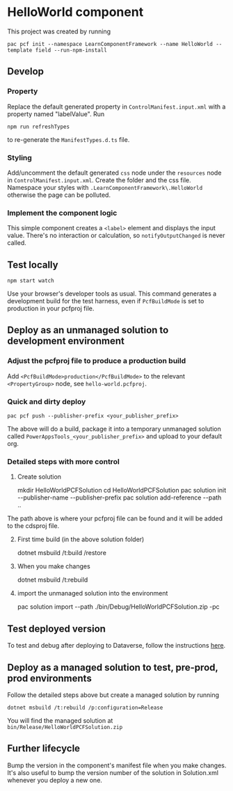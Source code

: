 # HelloWorld component

This project was created by running

    pac pcf init --namespace LearnComponentFramework --name HelloWorld --template field --run-npm-install

## Develop

### Property

Replace the default generated property in `ControlManifest.input.xml` with a property named "labelValue". Run

    npm run refreshTypes

to re-generate the `ManifestTypes.d.ts` file.

### Styling

Add/uncomment the default generated `css` node under the `resources` node in `ControlManifest.input.xml`. Create the folder and the css file. Namespace your styles with `.LearnComponentFramework\.HelloWorld` otherwise the page can be polluted.

### Implement the component logic

This simple component creates a `<label>` element and displays the input value. There's no interaction or calculation, so `notifyOutputChanged` is never called.

## Test locally

    npm start watch

Use your browser's developer tools as usual. This command generates a development build for the test harness, even if `PcfBuildMode` is set to production in your pcfproj file.

## Deploy as an unmanaged solution to development environment

### Adjust the pcfproj file to produce a production build

Add `<PcfBuildMode>production</PcfBuildMode>` to the relevant `<PropertyGroup>` node, see `hello-world.pcfproj`.

### Quick and dirty deploy

    pac pcf push --publisher-prefix <your_publisher_prefix>

The above will do a build, package it into a temporary unmanaged solution called `PowerAppsTools_<your_publisher_prefix>` and upload to your default org.

### Detailed steps with more control

1. Create solution

    mkdir HelloWorldPCFSolution
    cd HelloWorldPCFSolution
    pac solution init --publisher-name <your name> --publisher-prefix <prefix>
    pac solution add-reference --path ..

The path above is where your pcfproj file can be found and it will be added to the cdsproj file.

2. First time build (in the above solution folder)

    dotnet msbuild /t:build /restore

3. When you make changes

    dotnet msbuild /t:rebuild

4. import the unmanaged solution into the environment

    pac solution import --path ./bin/Debug/HelloWorldPCFSolution.zip -pc

## Test deployed version

To test and debug after deploying to Dataverse, follow the instructions [here](https://learn.microsoft.com/en-us/power-apps/developer/component-framework/debugging-custom-controls#debugging-after-deploying-into-microsoft-dataverse).

## Deploy as a managed solution to test, pre-prod, prod environments

Follow the detailed steps above but create a managed solution by running

    dotnet msbuild /t:rebuild /p:configuration=Release

You will find the managed solution at `bin/Release/HelloWorldPCFSolution.zip`

## Further lifecycle

Bump the version in the component's manifest file when you make changes. It's also useful to bump the version number of the solution in Solution.xml whenever you deploy a new one.
